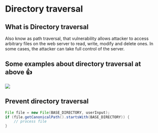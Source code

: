 # Directory traversal

## What is Directory traversal

Also know as path traversal, that vulnerability allows attacker to access arbitrary files on the web server to read, write, modify and delete ones. In some cases, the attacker can take full control of the server.

## Some examples about directory traversal at above :+1:

![](https://i.imgur.com/TINNcSE.png)

## Prevent directory traversal

```java
File file = new File(BASE_DIRECTORY, userInput);
if (file.getCanonicalPath().startsWith(BASE_DIRECTORY)) {
    // process file
}
```


